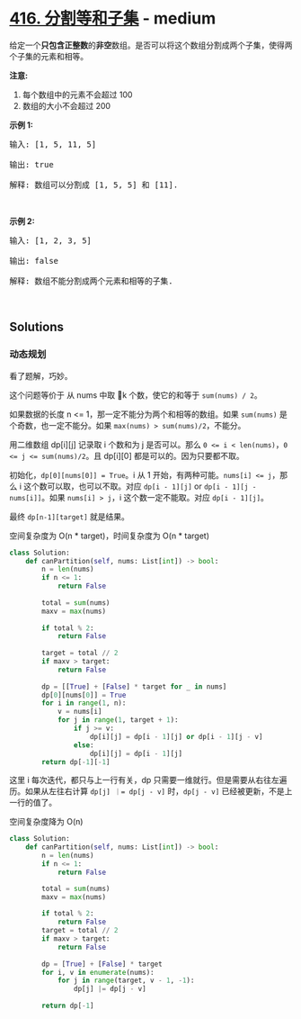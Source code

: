 # [416. 分割等和子集](https://leetcode-cn.com/problems/partition-equal-subset-sum/) - medium

<p>给定一个<strong>只包含正整数</strong>的<strong>非空</strong>数组。是否可以将这个数组分割成两个子集，使得两个子集的元素和相等。</p>

<p><strong>注意:</strong></p>

<ol>
	<li>每个数组中的元素不会超过 100</li>
	<li>数组的大小不会超过 200</li>
</ol>

<p><strong>示例 1:</strong></p>

<pre>输入: [1, 5, 11, 5]

输出: true

解释: 数组可以分割成 [1, 5, 5] 和 [11].
</pre>

<p>&nbsp;</p>

<p><strong>示例&nbsp;2:</strong></p>

<pre>输入: [1, 2, 3, 5]

输出: false

解释: 数组不能分割成两个元素和相等的子集.
</pre>

<p>&nbsp;</p>


## Solutions

### 动态规划

看了题解，巧妙。

这个问题等价于 从 nums 中取 k 个数，使它的和等于 `sum(nums) / 2`。

如果数据的长度 n <= 1，那一定不能分为两个和相等的数组。如果 `sum(nums)` 是个奇数，也一定不能分。如果 `max(nums) > sum(nums)/2`，不能分。

用二维数组 dp[i][j] 记录取 i 个数和为 j 是否可以。那么 `0 <= i < len(nums)`，`0 <= j <= sum(nums)/2`。且 dp[i][0] 都是可以的。因为只要都不取。

初始化，`dp[0][nums[0]] = True`。i 从 1 开始，有两种可能。`nums[i] <= j`，那么 i 这个数可以取，也可以不取。对应 `dp[i - 1][j]` or `dp[i - 1][j - nums[i]]`。如果 `nums[i] > j`，i 这个数一定不能取。对应 `dp[i - 1][j]`。

最终 `dp[n-1][target]` 就是结果。

空间复杂度为 O(n * target)，时间复杂度为 O(n * target)

```python
class Solution:
    def canPartition(self, nums: List[int]) -> bool:
        n = len(nums)
        if n <= 1:
            return False
        
        total = sum(nums)
        maxv = max(nums)
        
        if total % 2:
            return False
        
        target = total // 2
        if maxv > target:
            return False
        
        dp = [[True] + [False] * target for _ in nums]
        dp[0][nums[0]] = True
        for i in range(1, n):
            v = nums[i]
            for j in range(1, target + 1):
                if j >= v:
                    dp[i][j] = dp[i - 1][j] or dp[i - 1][j - v]
                else:
                    dp[i][j] = dp[i - 1][j]
        return dp[-1][-1]
```

这里 i 每次迭代，都只与上一行有关，dp 只需要一维就行。但是需要从右往左遍历。如果从左往右计算 `dp[j] ｜= dp[j - v]` 时，`dp[j - v]` 已经被更新，不是上一行的值了。

空间复杂度降为 O(n)

```python
class Solution:
    def canPartition(self, nums: List[int]) -> bool:
        n = len(nums)
        if n <= 1:
            return False

        total = sum(nums)
        maxv = max(nums)
        
        if total % 2:
            return False
        target = total // 2
        if maxv > target:
            return False
        
        dp = [True] + [False] * target
        for i, v in enumerate(nums):
            for j in range(target, v - 1, -1):
                dp[j] |= dp[j - v]
            
        return dp[-1]
```

